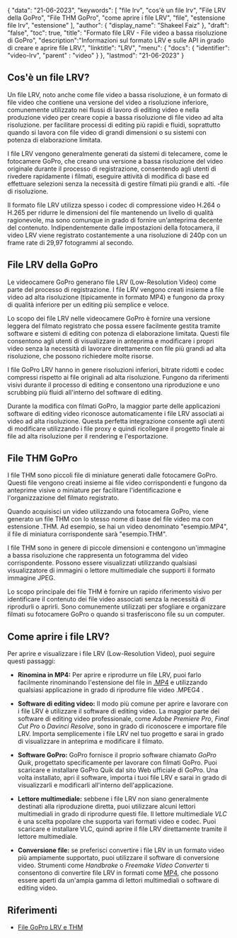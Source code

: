 {
"data": "21-06-2023",
  "keywords": [
"file lrv",
"cos'è un file lrv",
"File LRV della GoPro",
"File THM GoPro",
"come aprire i file LRV",
"file",
"estensione file lrv",
"estensione"
],
  "author": {
"display_name": "Shakeel Faiz"
},
"draft": "false",
"toc": true,
"title": "Formato file LRV - File video a bassa risoluzione di GoPro",
  "description":"Informazioni sul formato LRV e sulle API in grado di creare e aprire file LRV.",
"linktitle": "LRV",
  "menu": {
    "docs": {
      "identifier": "video-lrv",
"parent" : "video"
}
},
"lastmod": "21-06-2023"
}

## Cos'è un file LRV?

Un file LRV, noto anche come file video a bassa risoluzione, è un formato di file video che contiene una versione del video a risoluzione inferiore, comunemente utilizzato nei flussi di lavoro di editing video e nella produzione video per creare copie a bassa risoluzione di file video ad alta risoluzione. per facilitare processi di editing più rapidi e fluidi, soprattutto quando si lavora con file video di grandi dimensioni o su sistemi con potenza di elaborazione limitata.

I file LRV vengono generalmente generati da sistemi di telecamere, come le fotocamere GoPro, che creano una versione a bassa risoluzione del video originale durante il processo di registrazione, consentendo agli utenti di rivedere rapidamente i filmati, eseguire attività di modifica di base ed effettuare selezioni senza la necessità di gestire filmati più grandi e alti. -file di risoluzione.

Il formato file LRV utilizza spesso i codec di compressione video H.264 o H.265 per ridurre le dimensioni del file mantenendo un livello di qualità ragionevole, ma sono comunque in grado di fornire un'anteprima decente del contenuto. Indipendentemente dalle impostazioni della fotocamera, il video LRV viene registrato costantemente a una risoluzione di 240p con un frame rate di 29,97 fotogrammi al secondo.

## File LRV della GoPro

Le videocamere GoPro generano file LRV (Low-Resolution Video) come parte del processo di registrazione. I file LRV vengono creati insieme a file video ad alta risoluzione (tipicamente in formato MP4) e fungono da proxy di qualità inferiore per un editing più semplice e veloce.

Lo scopo dei file LRV nelle videocamere GoPro è fornire una versione leggera del filmato registrato che possa essere facilmente gestita tramite software e sistemi di editing con potenza di elaborazione limitata. Questi file consentono agli utenti di visualizzare in anteprima e modificare i propri video senza la necessità di lavorare direttamente con file più grandi ad alta risoluzione, che possono richiedere molte risorse.

I file GoPro LRV hanno in genere risoluzioni inferiori, bitrate ridotti e codec compressi rispetto ai file originali ad alta risoluzione. Fungono da riferimenti visivi durante il processo di editing e consentono una riproduzione e uno scrubbing più fluidi all'interno del software di editing.

Durante la modifica con filmati GoPro, la maggior parte delle applicazioni software di editing video riconosce automaticamente i file LRV associati ai video ad alta risoluzione. Questa perfetta integrazione consente agli utenti di modificare utilizzando i file proxy e quindi ricollegare il progetto finale ai file ad alta risoluzione per il rendering e l'esportazione.

## File THM GoPro

I file THM sono piccoli file di miniature generati dalle fotocamere GoPro. Questi file vengono creati insieme ai file video corrispondenti e fungono da anteprime visive o miniature per facilitare l'identificazione e l'organizzazione del filmato registrato.

Quando acquisisci un video utilizzando una fotocamera GoPro, viene generato un file THM con lo stesso nome di base del file video ma con estensione .THM. Ad esempio, se hai un video denominato "esempio.MP4", il file di miniatura corrispondente sarà "esempio.THM".

I file THM sono in genere di piccole dimensioni e contengono un'immagine a bassa risoluzione che rappresenta un fotogramma del video corrispondente. Possono essere visualizzati utilizzando qualsiasi visualizzatore di immagini o lettore multimediale che supporti il formato immagine JPEG.

Lo scopo principale dei file THM è fornire un rapido riferimento visivo per identificare il contenuto dei file video associati senza la necessità di riprodurli o aprirli. Sono comunemente utilizzati per sfogliare e organizzare filmati su fotocamere GoPro o quando si trasferiscono file su un computer.

## Come aprire i file LRV?

Per aprire e visualizzare i file LRV (Low-Resolution Video), puoi seguire questi passaggi:

- **Rinomina in MP4:** Per aprire e riprodurre un file LRV, puoi farlo facilmente rinominando l'estensione del file in [.MP4](/it/video/mp4/) e utilizzando qualsiasi applicazione in grado di riprodurre file video .MPEG4 .

- **Software di editing video:** Il modo più comune per aprire e lavorare con i file LRV è utilizzare il software di editing video. La maggior parte dei software di editing video professionale, come _Adobe Premiere Pro_, _Final Cut Pro_ o _Davinci Resolve_, sono in grado di riconoscere e importare file LRV. Importa semplicemente i file LRV nel tuo progetto e sarai in grado di visualizzare in anteprima e modificare il filmato.

- **Software GoPro:** GoPro fornisce il proprio software chiamato _GoPro Quik_, progettato specificamente per lavorare con filmati GoPro. Puoi scaricare e installare GoPro Quik dal sito Web ufficiale di GoPro. Una volta installato, apri il software, importa i tuoi file LRV e sarai in grado di visualizzarli e modificarli all'interno dell'applicazione.

- **Lettore multimediale:** sebbene i file LRV non siano generalmente destinati alla riproduzione diretta, puoi utilizzare alcuni lettori multimediali in grado di riprodurre questi file. Il lettore multimediale _VLC_ è una scelta popolare che supporta vari formati video e codec. Puoi scaricare e installare VLC, quindi aprire il file LRV direttamente tramite il lettore multimediale.

- **Conversione file:** se preferisci convertire i file LRV in un formato video più ampiamente supportato, puoi utilizzare il software di conversione video. Strumenti come _Handbrake_ o _Freemake Video Converter_ ti consentono di convertire file LRV in formati come [MP4](/it/video/mp4/), che possono essere aperti da un'ampia gamma di lettori multimediali o software di editing video.

## Riferimenti
* [File GoPro LRV e THM](https://shotkit.com/lrv-thm-file/)

